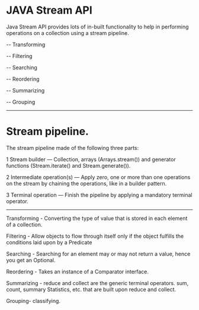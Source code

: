# JAVA Stream API
Java Stream API provides lots of in-built functionality to help in performing operations on a collection using a stream pipeline. 

-- Transforming

-- Filtering

-- Searching

-- Reordering

-- Summarizing

-- Grouping


----------------------------------------------------


# Stream pipeline. 

The stream pipeline made of the following three parts:

1 Stream builder — Collection, arrays (Arrays.stream()) and generator functions (Stream.iterate() and Stream.generate()).

2 Intermediate operation(s) — Apply zero, one or more than one operations on the stream by chaining the operations, like in a builder pattern. 

3 Terminal operation — Finish the pipeline by applying a mandatory terminal operator. 


----------------------------------------------------


Transforming - Converting the type of value that is stored in each element of a collection.

Filtering - Allow objects to flow through itself only if the object fulfills the conditions laid upon by a Predicate

Searching - Searching for an element may or may not return a value, hence you get an Optional.

Reordering - Takes an instance of a Comparator interface.

Summarizing - reduce and collect are the generic terminal operators. sum, count, summary Statistics, etc. that are built upon reduce and collect.

Grouping- classifying.

